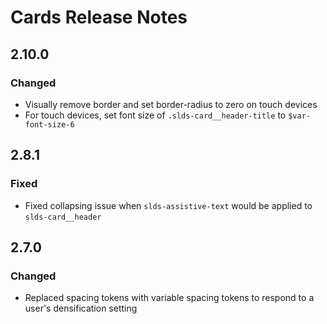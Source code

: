 <!-- Release notes authoring guidelines: http://keepachangelog.com/ -->

# Cards Release Notes

<!-- ## [Unreleased] -->
## 2.10.0

### Changed
- Visually remove border and set border-radius to zero on touch devices
- For touch devices, set font size of `.slds-card__header-title` to `$var-font-size-6`

## 2.8.1

### Fixed

- Fixed collapsing issue when `slds-assistive-text` would be applied to `slds-card__header`

## 2.7.0

### Changed
- Replaced spacing tokens with variable spacing tokens to respond to a user's densification setting
